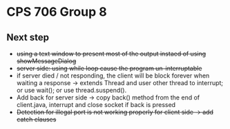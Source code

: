 # CPS 706 Group 8

## Next step
+ ~~using a text window to present most of the output instaed of using showMessageDialog~~
+ ~~server side: using while loop cause the program un-interruptable~~
+ if server died / not responding, the client will be block forever when waiting a response -> extends Thread and user other thread to interrupt; or use wait(); or use thread.suspend().
+ Add back for server side -> copy back() method from the end of client.java, interrupt and close socket if back is pressed
+ ~~Detection for illegal port is not working properly for client side -> add catch clauses~~